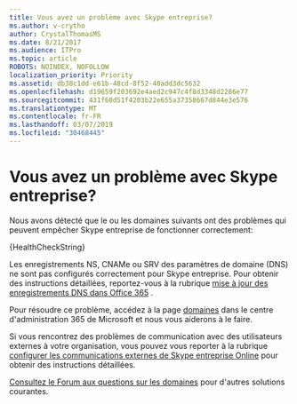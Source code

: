 ```yaml
---
title: Vous avez un problème avec Skype entreprise?
ms.author: v-crytho
author: CrystalThomasMS
ms.date: 8/21/2017
ms.audience: ITPro
ms.topic: article
ROBOTS: NOINDEX, NOFOLLOW
localization_priority: Priority
ms.assetid: db38c1dd-e61b-48cd-8f52-40add3dc5632
ms.openlocfilehash: d19659f203692e4aed2c947c4f8d3348d2286e77
ms.sourcegitcommit: 431f60d51f4203b22e655a37358667d844e3e576
ms.translationtype: MT
ms.contentlocale: fr-FR
ms.lasthandoff: 03/07/2019
ms.locfileid: "30468445"
---
```

# <a name="issue-with-skype-for-business"></a>Vous avez un problème avec Skype entreprise?

Nous avons détecté que le ou les domaines suivants ont des problèmes qui peuvent empêcher Skype entreprise de fonctionner correctement:
  
{HealthCheckString}
  
Les enregistrements NS, CNAMe ou SRV des paramètres de domaine (DNS) ne sont pas configurés correctement pour Skype entreprise. Pour obtenir des instructions détaillées, reportez-vous à la rubrique [mise à jour des enregistrements DNS dans Office 365](https://support.office.com/article/Create-DNS-records-for-Office-365-when-you-manage-your-DNS-records-B0F3FDCA-8A80-4E8E-9EF3-61E8A2A9AB23.aspx) . 
  
Pour résoudre ce problème, accédez à la page [domaines](https://admin.microsoft.com/adminportal/home#/Domains) dans le centre d'administration 365 de Microsoft et nous vous aiderons à le faire. 
  
Si vous rencontrez des problèmes de communication avec des utilisateurs externes à votre organisation, vous pouvez vous reporter à la rubrique [configurer les communications externes de Skype entreprise Online](https://support.microsoft.com/help/10041/set-up-skype-for-business-online-external-communications.aspx) pour obtenir des instructions détaillées. 
  
[Consultez le Forum aux questions sur les domaines](https://support.office.com/article/7b7b075d-79f9-4e37-8a9e-fb60c1d95166.aspx) pour d'autres solutions courantes. 
  

